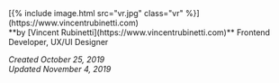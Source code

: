 ---
---

<div class="col" markdown="1">
[{% include image.html src="vr.jpg" class="vr" %}](https://www.vincentrubinetti.com)
</div>

<div class="col" markdown="1">
**by [Vincent Rubinetti](https://www.vincentrubinetti.com)**  
Frontend Developer, UX/UI Designer  

_Created October 25, 2019_  
_Updated November 4, 2019_  
</div>
